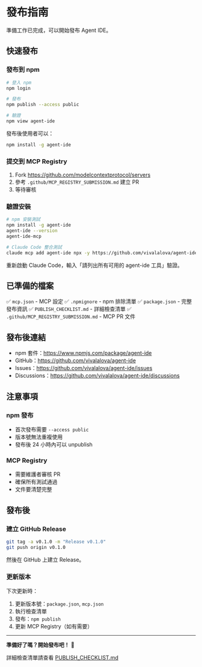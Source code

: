 # 發布指南

準備工作已完成，可以開始發布 Agent IDE。

## 快速發布

### 發布到 npm

```bash
# 登入 npm
npm login

# 發布
npm publish --access public

# 驗證
npm view agent-ide
```

發布後使用者可以：
```bash
npm install -g agent-ide
```

### 提交到 MCP Registry

1. Fork https://github.com/modelcontextprotocol/servers
2. 參考 `.github/MCP_REGISTRY_SUBMISSION.md` 建立 PR
3. 等待審核

### 驗證安裝

```bash
# npm 安裝測試
npm install -g agent-ide
agent-ide --version
agent-ide-mcp

# Claude Code 整合測試
claude mcp add agent-ide npx -y https://github.com/vivalalova/agent-ide.git agent-ide-mcp
```

重新啟動 Claude Code，輸入「請列出所有可用的 agent-ide 工具」驗證。

## 已準備的檔案

✅ `mcp.json` - MCP 設定
✅ `.npmignore` - npm 排除清單
✅ `package.json` - 完整發布資訊
✅ `PUBLISH_CHECKLIST.md` - 詳細檢查清單
✅ `.github/MCP_REGISTRY_SUBMISSION.md` - MCP PR 文件

## 發布後連結

- npm 套件：https://www.npmjs.com/package/agent-ide
- GitHub：https://github.com/vivalalova/agent-ide
- Issues：https://github.com/vivalalova/agent-ide/issues
- Discussions：https://github.com/vivalalova/agent-ide/discussions

## 注意事項

### npm 發布

- 首次發布需要 `--access public`
- 版本號無法重複使用
- 發布後 24 小時內可以 unpublish

### MCP Registry

- 需要維護者審核 PR
- 確保所有測試通過
- 文件要清楚完整

## 發布後

### 建立 GitHub Release

```bash
git tag -a v0.1.0 -m "Release v0.1.0"
git push origin v0.1.0
```

然後在 GitHub 上建立 Release。

### 更新版本

下次更新時：
1. 更新版本號：`package.json`, `mcp.json`
2. 執行檢查清單
3. 發布：`npm publish`
4. 更新 MCP Registry（如有需要）

---

**準備好了嗎？開始發布吧！** 🚀

詳細檢查清單請查看 [PUBLISH_CHECKLIST.md](./PUBLISH_CHECKLIST.md)
